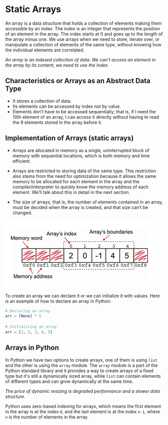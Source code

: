 # Static Arrays

An array is a data structure that holds a collection of elements making them accessible by an index. The index is an integer that represents the position of an element in the array. The index starts at 0 and goes up to the length of the array minus one.
We use arrays when we need to store, iterate over, or manipulate a collection of elements of the same type, without knowing how the individual elements are correlated.

_An array is an indexed collection of data. We can't access an element in the array by its content, we need to use the index._

## Characteristics or Arrays as an Abstract Data Type

- It stores a collection of data.
- Its elements can be accessed by index not by value.
- Elements don’t have to be accessed sequentially; that is, if I need the 10th element of an array, I can access it directly without having to read the 9 elements stored in the array before it.

## Implementation of Arrays (static arrays)

- Arrays are allocated in memory as a single, uninterrupted block of memory with sequential locations, which is both memory and time efficient.

- Arrays are restricted to storing data of the same type. This restriction also stems from the need for optimization because it allows the same memory to be allocated for each element in the array and the compiler/interpreter to quickly know the memory address of each element. We’ll talk about this in detail in the next section.

- The size of arrays, that is, the number of elements contained in an array, must be decided when the array is created, and that size can’t be changed.

![alt text](image.png)

To create an array we can declare it or we can initialize it with values. Here is an example of how to declare an array in Python:

```python
# Declaring an array
arr = [None] * 5

# Initializing an array
arr = [1, 2, 3, 4, 5]
```

## Arrays in Python

In Python we have two options to create arrays, one of them is using `list` and the other is using the `array` module. The `array` module is a part of the Python standard library and it provides a way to create arrays of a fixed type but it's still a dynamically sized array, while `list` can contain elements of different types and can grow dynamically at the same time.

_The price of dynamic resizing is degraded performance and a slower data structure._

Python uses zero-based indexing for arrays, which means the first element in the array is at the index `0`, and the last element is at the index `n-1`, where `n` is the number of elements in the array.
